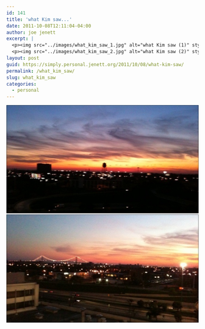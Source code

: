 ```yaml
---
id: 141
title: 'what Kim saw...'
date: 2011-10-08T12:11:04-04:00
author: joe jenett
excerpt: |
  <p><img src="../images/what_kim_saw_1.jpg" alt="what Kim saw (1)" style="border:none;"></p>
  <p><img src="../images/what_kim_saw_2.jpg" alt="what Kim saw (2)" style="border:none;"></p>
layout: post
guid: https://simply.personal.jenett.org/2011/10/08/what-kim-saw/
permalink: /what_kim_saw/
slug: what_kim_saw
categories:
  - personal
---
```

<img src="../images/what_kim_saw_1.jpg" alt="what Kim saw (1)" style="border:none;">

<img src="../images/what_kim_saw_2.jpg" alt="what Kim saw (2)" style="border:none;">